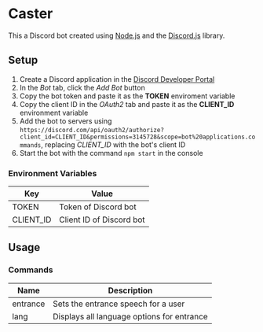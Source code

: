 # Caster

This a Discord bot created using [Node.js](https://nodejs.org/) and the [Discord.js](https://discord.js.org/) library. 

## Setup

1. Create a Discord application in the [Discord Developer Portal](https://discord.com/developers/applications)
2. In the *Bot* tab, click the *Add Bot* button
3. Copy the bot token and paste it as the **TOKEN** enviroment variable
4. Copy the client ID in the *OAuth2* tab and paste it as the **CLIENT_ID** environment variable
5. Add the bot to servers using `https://discord.com/api/oauth2/authorize?client_id=CLIENT_ID&permissions=3145728&scope=bot%20applications.commands`, replacing *CLIENT_ID* with the bot's client ID
6. Start the bot with the command `npm start` in the console

### Environment Variables
| Key | Value |
| - | - |
| TOKEN | Token of Discord bot |
| CLIENT_ID | Client ID of Discord bot |

## Usage

### Commands
| Name | Description |
| - | - |
| entrance | Sets the entrance speech for a user |
| lang | Displays all language options for entrance |